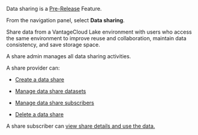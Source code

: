 
Data sharing is a [Pre-Release](https://docs.teradata.com/access/sources/dita/topic?dita:mapPath=phg1621910019905.ditamap&dita:ditavalPath=pny1626732985837.ditaval&dita:topicPath=bwf1684416639333.dita) Feature.

From the navigation panel, select **Data sharing**.

Share data from a VantageCloud Lake environment with users who access the same environment to improve reuse and collaboration, maintain data consistency, and save storage space.

A share admin manages all data sharing activities.

A share provider can:

-   [Create a data share](vlk1663617148666.md)

-   [Manage data share datasets](rfg1681040443995.md)

-   [Manage data share subscribers](vph1681040670091.md)

-   [Delete a data share](vuh1681040768372.md)


A share subscriber can [view share details and use the data.](hfx1686247226223.md)


